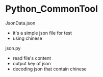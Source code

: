 # Python_CommonTool

JsonData.json

  - it's a simple json file for test
  - using chinese

json.py
  
  - read file's content  
  - output key of json
  - decoding json that contain chinese
